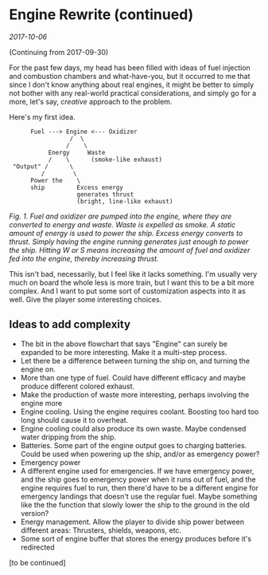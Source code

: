 # Engine Rewrite (continued)

_2017-10-06_

(Continuing from 2017-09-30)

For the past few days, my head has been filled with ideas of fuel injection and combustion chambers and what-have-you, but it occurred to me that since I don't know anything about real engines, it might be better to simply not bother with any real-world practical considerations, and simply go for a more, let's say, _creative_ approach to the problem.

Here's my first idea.

```
      Fuel ---> Engine <--- Oxidizer
                 /  \
                /    \
           Energy     Waste
           /    \      (smoke-like exhaust)
 "Output" /      \
         /        \
      Power the    \
      ship         Excess energy
                   generates thrust
                   (bright, line-like exhaust)
```

_Fig. 1. Fuel and oxidizer are pumped into the engine, where they are converted to energy and waste. Waste is expelled as smoke. A static amount of energy is used to power the ship. Excess energy converts to thrust. Simply having the engine running generates just enough to power the ship. Hitting W or S means increasing the amount of fuel and oxidizer fed into the engine, thereby increasing thrust._

This isn't bad, necessarily, but I feel like it lacks something. I'm usually very much on board the whole less is more train, but I want this to be a bit more complex. And I want to put some sort of customization aspects into it as well. Give the player some interesting choices.

## Ideas to add complexity

- The bit in the above flowchart that says "Engine" can surely be expanded to be more interesting. Make it a multi-step process.
- Let there be a difference between turning the ship on, and turning the engine on.
- More than one type of fuel. Could have different efficacy and maybe produce different colored exhaust.
- Make the production of waste more interesting, perhaps involving the engine more
- Engine cooling. Using the engine requires coolant. Boosting too hard too long should cause it to overheat.
- Engine cooling could also produce its own waste. Maybe condensed water dripping from the ship.
- Batteries. Some part of the engine output goes to charging batteries. Could be used when powering up the ship, and/or as emergency power?
- Emergency power
- A different engine used for emergencies. If we have emergency power, and the ship goes to emergency power when it runs out of fuel, and the engine requires fuel to run, then there'd have to be a different engine for emergency landings that doesn't use the regular fuel. Maybe something like the the function that slowly lower the ship to the ground in the old version?
- Energy management. Allow the player to divide ship power between different areas: Thrusters, shields, weapons, etc.
- Some sort of engine buffer that stores the energy produces before it's redirected

[to be continued]
